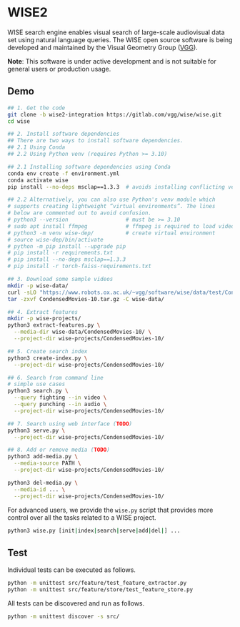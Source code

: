 # WISE2

WISE search engine enables visual search of large-scale
audiovisual data set using natural language queries. The
WISE open source software is being developed and maintained
by the Visual Geometry Group ([VGG](https://www.robots.ox.ac.uk/~vgg/software/wise/)).

**Note**: This software is under active development and is not suitable for general
users or production usage.

## Demo

```bash
## 1. Get the code
git clone -b wise2-integration https://gitlab.com/vgg/wise/wise.git
cd wise

## 2. Install software dependencies
## There are two ways to install software dependencies.
## 2.1 Using Conda
## 2.2 Using Python venv (requires Python >= 3.10)

## 2.1 Installing software dependencies using Conda
conda env create -f environment.yml
conda activate wise
pip install --no-deps msclap==1.3.3  # avoids installing conflicting version of torch

## 2.2 Alternatively, you can also use Python's venv module which
# supports creating lightweight “virtual environments”. The lines
# below are commented out to avoid confusion.
# python3 --version                  # must be >= 3.10
# sudo apt install ffmpeg            # ffmpeg is required to load videos
# python3 -m venv wise-dep/          # create virtual environment
# source wise-dep/bin/activate
# python -m pip install --upgrade pip
# pip install -r requirements.txt
# pip install --no-deps msclap==1.3.3
# pip install -r torch-faiss-requirements.txt

## 3. Download some sample videos
mkdir -p wise-data/
curl -sLO "https://www.robots.ox.ac.uk/~vgg/software/wise/data/test/CondensedMovies-10.tar.gz"
tar -zxvf CondensedMovies-10.tar.gz -C wise-data/

## 4. Extract features
mkdir -p wise-projects/
python3 extract-features.py \
  --media-dir wise-data/CondensedMovies-10/ \
  --project-dir wise-projects/CondensedMovies-10/

## 5. Create search index
python3 create-index.py \
  --project-dir wise-projects/CondensedMovies-10/

## 6. Search from command line
# simple use cases
python3 search.py \
  --query fighting --in video \
  --query punching --in audio \
  --project-dir wise-projects/CondensedMovies-10/

## 7. Search using web interface (TODO)
python3 serve.py \
  --project-dir wise-projects/CondensedMovies-10/

## 8. Add or remove media (TODO)
python3 add-media.py \
  --media-source PATH \
  --project-dir wise-projects/CondensedMovies-10/

python3 del-media.py \
  --media-id ... \
  --project-dir wise-projects/CondensedMovies-10/
```

For advanced users, we provide the `wise.py` script that
provides more control over all the tasks related to a
WISE project.

```bash
python3 wise.py [init|index|search|serve|add|del|] ...
```

## Test

Individual tests can be executed as follows.

```bash
python -m unittest src/feature/test_feature_extractor.py
python -m unittest src/feature/store/test_feature_store.py
```

All tests can be discovered and run as follows.

```bash
python -m unittest discover -s src/
```

